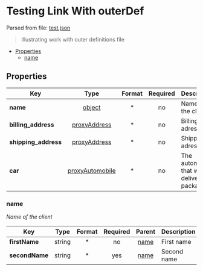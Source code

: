 # __Testing Link With outerDef__

Parsed from file: [test.json](https://github.com/McCastles/JMC/blob/master/examples/outer/test.json)
> Illustrating work with outer definitions file
* [Properties](#properties)
	* [name](#name)
## __Properties__
|Key|Type|Format|Required|Description|
|-|:-:|:-:|:-:|-|
|__name__|[object](#name)|*|no|Name of the client|
|__billing_address__|[proxyAddress](#definitions)|*|no|Billing adress|
|__shipping_address__|[proxyAddress](#definitions)|*|no|Shipping adress|
|__car__|[proxyAutomobile](#definitions)|*|no|The automobile that will deliver the package|
### __name__
_Name of the client_

|Key|Type|Format|Required|Parent|Description|
|-|:-:|:-:|:-:|:-:|-|
|__firstName__|string|*|no|[name](name)|First name|
|__secondName__|string|*|yes|[name](name)|Second name|